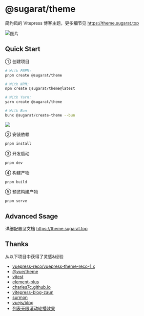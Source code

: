 # @sugarat/theme

简约风的 Vitepress 博客主题，更多细节见 https://theme.sugarat.top

![图片](https://img.cdn.sugarat.top/mdImg/MTY3MzE3MDUxOTMwMw==673170519303)

## Quick Start
① 创建项目

```bash
# With PNPM:
pnpm create @sugarat/theme

# With NPM:
npm create @sugarat/theme@latest

# With Yarn:
yarn create @sugarat/theme

# With Bun
bunx @sugarat/create-theme --bun
```

![](https://img.cdn.sugarat.top/mdImg/MTY4OTQyMDE1NTcxMA==689420155710)

② 安装依赖
```sh
pnpm install
```

③ 开发启动
```sh
pnpm dev
```

④ 构建产物
```sh
pnpm build
```

⑤ 预览构建产物
```sh
pnpm serve
```
## Advanced Ssage
详细配置见文档 https://theme.sugarat.top

## Thanks
从以下项目中获得了灵感&经验
* [vuepress-reco/vuepress-theme-reco-1.x](https://github.com/vuepress-reco/vuepress-theme-reco-1.x)
* [@vue/theme](https://github.com/vuejs/theme)
* [vitest](https://vitest.dev/)
* [element-plus](https://github.com/element-plus/element-plus)
* [charles7c.github.io](https://github.com/Charles7c/charles7c.github.io)
* [vitepress-blog-zaun](https://github.com/clark-cui/vitepress-blog-zaun)
* [surmon](https://surmon.me/)
* [vuejs/blog](https://github.com/vuejs/blog/tree/main)
* [列表无限滚动轮播效果](https://code.juejin.cn/pen/7145007064350195748)